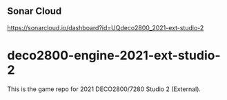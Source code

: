 ## Sonar Cloud
https://sonarcloud.io/dashboard?id=UQdeco2800_2021-ext-studio-2

# deco2800-engine-2021-ext-studio-2

This is the game repo for 2021 DECO2800/7280 Studio 2 (External).

